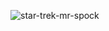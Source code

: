 ![star-trek-mr-spock](https://github.com/Robitx/robitx.github.io/assets/8431097/4af1708c-41fb-49c5-aa33-7633bc15be26)
